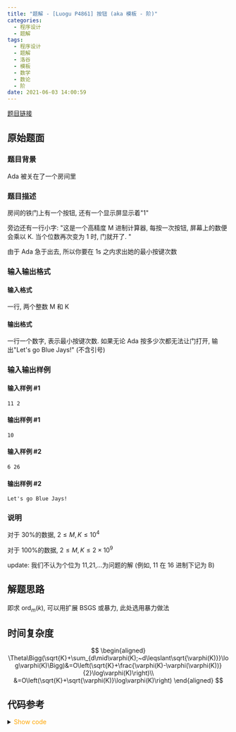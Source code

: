```yaml
---
title: "题解 - [Luogu P4861] 按钮 (aka 模板 - 阶)"
categories:
  - 程序设计
  - 题解
tags:
  - 程序设计
  - 题解
  - 洛谷
  - 模板
  - 数学
  - 数论
  - 阶
date: 2021-06-03 14:00:59
---
```


[题目链接](https://www.luogu.com.cn/problem/P4861)

<!-- more -->

## 原始题面

### 题目背景

Ada 被关在了一个房间里

### 题目描述

房间的铁门上有一个按钮, 还有一个显示屏显示着"1"

旁边还有一行小字: "这是一个高精度 M 进制计算器, 每按一次按钮, 屏幕上的数便会乘以 K. 当个位数再次变为 1 时, 门就开了. "

由于 Ada 急于出去, 所以你要在 1s 之内求出她的最小按键次数

### 输入输出格式

#### 输入格式

一行, 两个整数 M 和 K

#### 输出格式

一行一个数字, 表示最小按键次数. 如果无论 Ada 按多少次都无法让门打开, 输出"Let's go Blue Jays!" (不含引号)

### 输入输出样例

#### 输入样例 #1

```input1
11 2
```

#### 输出样例 #1

```output1
10
```

#### 输入样例 #2

```input2
6 26
```

#### 输出样例 #2

```output2
Let's go Blue Jays!
```

### 说明

对于 30%的数据, $2\leq M,K\leq10^4$

对于 100%的数据, $2\leq M,K\leq2\times 10^{9}$

update: 我们不认为个位为 11,21,...为问题的解 (例如, 11 在 16 进制下记为 B)

## 解题思路

即求 $\operatorname{ord}_m(k)$, 可以用扩展 BSGS 或暴力, 此处选用暴力做法

## 时间复杂度

$$
\begin{aligned}
  \Theta\Bigg(\sqrt{K}+\sum_{d\mid\varphi(K);~d\leqslant\sqrt{\varphi(K)}}\log\varphi(K)\Bigg)&=O\left(\sqrt{K}+\frac{\varphi(K)-\varphi(\varphi(K))}{2}\log\varphi(K)\right)\\
  &=O\left(\sqrt{K}+\sqrt{\varphi(K)}\log\varphi(K)\right)
\end{aligned}
$$

## 代码参考

<details>
<summary><font color='orange'>Show code</font></summary>

{% icodeweb cpa lang:cpp Luogu/4861/0.cpp %}

</details>
